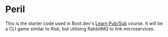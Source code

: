 # Peril

This is the starter code used in Boot.dev's [Learn Pub/Sub](https://learn.boot.dev/learn-pub-sub) course.
It will be a CLI game similar to Risk, but utilising RabbitMQ to link microservices.
